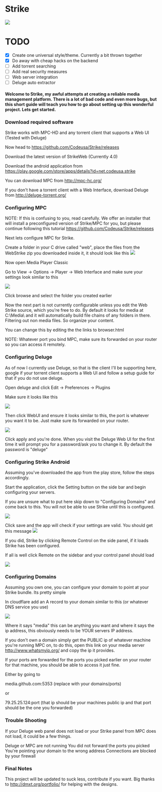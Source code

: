 # Strike

[![](http://img.youtube.com/vi/ZrRkTYSCs-M/0.jpg)](https://www.youtube.com/watch?v=4sXlvGZXxtQ)

# TODO

- [x] Create one universal style/theme. Currently a bit thrown together
- [x] Do away with cheap hacks on the backend
- [ ] Add torrent searching
- [ ] Add real security measures
- [ ] Web server integration
- [ ] Deluge auto extractor

#### Welcome to Strike, my awful attempts at creating a reliable media management platform. There is a lot of bad code and even more bugs, but this short guide will teach you how to go about setting up this wonderful project. Lets get started.



### Download required software 

Strike works with MPC-HD and any torrent client that supports a Web UI (Tested with Deluge)



Now head to https://github.com/Codeusa/Strike/releases 

Download the latest version of StrikeWeb (Currently 4.0) 

Download the android application from https://play.google.com/store/apps/details?id=net.codeusa.strike

You can download MPC from http://mpc-hc.org/

If you don't have a torrent client with a Web Interface, download Deluge from http://deluge-torrent.org/

### Configuring MPC

NOTE: If this is confusing to you, read carefully. We offer an installer that will install a preconfigured version of Strike/MPC for you, but please continue following this tutorial https://github.com/Codeusa/Strike/releases


Next lets configure MPC for Strike. 

Create a folder in your C drive called "web", place the files from the WebStrike zip you downloaded inside it, it should look like this
![](http://i.imgur.com/C2Rzb8T.png)


Now open Media Player Classic

Go to View -> Options -> Player -> Web Interface and make sure your settings look similar to this

![](http://i.imgur.com/cGiAMBi.png)

Click browse and select the folder you created earlier

Now the next part is not currently configurable unless you edit the Web Strike source, which you're free to do. By default it looks for media at C:\Media\ and it will automatically build file chains of any folders in there. Filtering out non media files. So organize your content.

You can change this by editing the the links to browser.html

NOTE: Whatever port you bind MPC, make sure its forwarded on your router so you can access it remotely.

### Configuring Deluge

As of now I currently use Deluge, so that is the client I'll be supporting here, google if your torrent client supports a Web UI and follow a setup guide for that if you do not use deluge.

Open deluge and click Edit -> Preferences -> Plugins

Make sure it looks like this

![](http://i.imgur.com/pJi9zn2.png)

Then click WebUI and ensure it looks similar to this, the port is whatever you want it to be. Just make sure its forwarded on your router.

![](http://i.imgur.com/xS0gdrR.png)


Click apply and you're done. When you visit the Deluge Web UI for the first time it will prompt you for a password/ask you to change it. By default the password is  "deluge"

### Configuring Strike Android

Assuming you've downloaded the app from the play store, follow the steps accordingly.

Start the application, click the Setting button on the side bar and begin configuring your servers.

If you are unsure what to put here skip down to "Configuring Domains" and come back to this. You will not be able to use Strike until this is configured.

![](http://i.imgur.com/d4LreTe.png)

Click save and the app will check if your settings are valid. 
You should get this message
![](http://i.imgur.com/ghL2q2J.png)

If you did, Strike by clicking Remote Control on the side panel, if it loads Strike has been configured.

If all is well click Remote on the sidebar and your control panel should load

![](http://i.imgur.com/DGMuoOo.png)

### Configuring Domains

Assuming you own one, you can configure your domaim to point at your Strike bundle. Its pretty simple

In cloudflare add an A record to your domain similar to this (or whatever DNS service you use)

![](http://i.imgur.com/CTng2pk.png)

Where it says "media" this can be anything you want and where it says the ip address, this obviously needs to be YOUR servers IP address.

If you don't own a domain simply get the PUBLIC ip of whatever machine you're running MPC on, to do this, open this link on your media server http://www.whatsmyip.org/ and copy the ip it provides.

If your ports are forwarded for the ports you picked earlier on your router for that machine, you should be able to access it just fine. 

Either by going to 

media.github.com:5353 (replace with your domains/ports)

or

79.25.25.124:port (that ip should be your machines public ip and that port should be the one you forwarded)


### Trouble Shooting 

If your Deluge web panel does not load or your Strike panel from MPC does not load, it could be a few things.

Deluge or MPC are not running
You did not forward the ports you picked
You're pointing your domain to the wrong address
Connections are blocked by your firewall

### Final Notes

This project will be updated to suck less, contribute if you want. Big thanks to http://dmxt.org/portfolio/ for helping with the designs.
